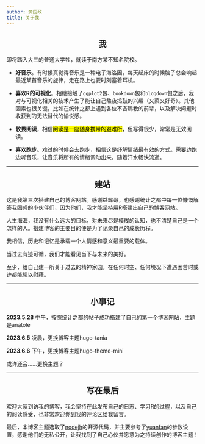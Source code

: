```yaml
---
author: 黄国政
title: 关于我
---
```


<style>
h2 {
  text-align: center;
  font-weight: bold;
}
</style>

## 我

即将踏入大三的普通大学牲，就读于南方某不知名院校。  

 * **好音乐**。有时候真觉得音乐是一种电子海洛因，每天起床的时候脑子总会响起最近某首音乐的旋律，走在路上也要时刻塞着耳机。
  
 * **喜欢R的可视化**。相继接触了`ggplot2`包、`bookdown`包和`blogdown`包之后，我对与可视化相关的技术产生了能让自己熬夜捣鼓的兴趣（又菜又好奇）。其他因素也很关键，比如在统计之都上遇到各位不吝赐教的前辈，以及解决问题时收获到的无法替代的愉悦感。
  
 * **敬畏阅读**，相信<mark>阅读是一座随身携带的避难所</mark>，但写得很少，常常是无效阅读。  
  
 * **喜欢跑步**。难过的时候会去跑步，相信这是纾解情绪最有效的方式。需要边跑边听音乐，让音乐将所有的情绪调动出来，随着汗水畅快流逝。  

---

## 建站

这是我第三次搭建自己的博客网站。感谢益辉哥，也感谢统计之都中每一位慷慨解答我困惑的小伙伴们，因为他们，我才能坚持用R搭建出自己的博客网站。

人生海海，我没有什么远大的目标，对未来尽是模糊的认知，也不清楚自己是一个怎样的人。搭建博客的主要目的便是为了记录自己的成长历程。

我相信，历史和记忆是承载一个人情感和意义最重要的载体。

当过去有迹可循，我们才能看见当下与未来的美好。

至少，给自己建一所关于过去的精神家园，在任何时空、任何境况下遭遇困苦时或许都能聊以慰藉。

---

## 小事记

**2023.5.28** 中午，按照统计之都的帖子成功搭建了自己的第一个博客网站，主题是anatole

**2023.6.5** 凌晨，更换博客主题hugo-tania

**2023.6.6** 下午，更换博客主题hugo-theme-mini

或许还会……更换主题？

---

## 写在最后

欢迎大家到访我的博客，我会坚持在此发布自己的日志、学习R的过程，以及自己的阅读感受，也非常欢迎你到我的评论区给我留言。

最后，本博客主题选取了[nodejh](https://github.com/nodejh/hugo-theme-mini)的开源代码，并主要参考了[yuanfan](https://github.com/earfanfan)的参数设置，感谢他们的无私公开，让我找到了自己心仪并愿意为之持续创作的博客主题！